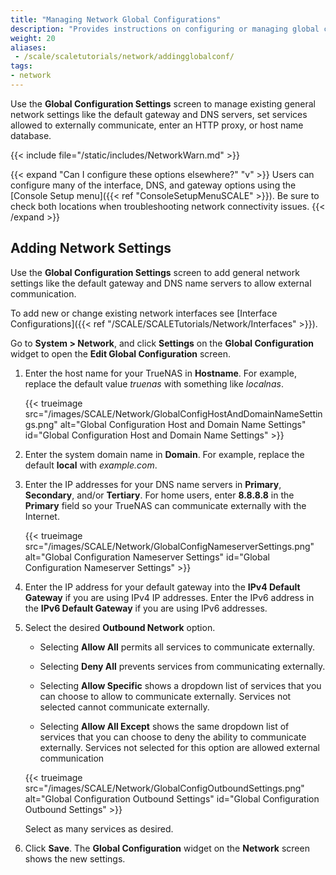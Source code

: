 ```yaml
---
title: "Managing Network Global Configurations"
description: "Provides instructions on configuring or managing global configuration settings."
weight: 20
aliases:
 - /scale/scaletutorials/network/addingglobalconf/
tags:
- network
---
```


Use the **Global Configuration Settings** screen to manage existing general network settings like the default gateway and DNS servers, set services allowed to externally communicate, enter an HTTP proxy, or host name database.

{{< include file="/static/includes/NetworkWarn.md" >}}

{{< expand "Can I configure these options elsewhere?" "v" >}}
Users can configure many of the interface, DNS, and gateway options using the [Console Setup menu]({{< ref "ConsoleSetupMenuSCALE" >}}).
Be sure to check both locations when troubleshooting network connectivity issues.
{{< /expand >}}

## Adding Network Settings

Use the **Global Configuration Settings** screen to add general network settings like the default gateway and DNS name servers to allow external communication.

To add new or change existing network interfaces see [Interface Configurations]({{< ref "/SCALE/SCALETutorials/Network/Interfaces" >}}).

Go to **System > Network**, and click **Settings** on the **Global Configuration** widget to open the **Edit Global Configuration** screen.

1. Enter the host name for your TrueNAS in **Hostname**. For example, replace the default value *truenas* with something like *localnas*.

   {{< trueimage src="/images/SCALE/Network/GlobalConfigHostAndDomainNameSettings.png" alt="Global Configuration Host and Domain Name Settings" id="Global Configuration Host and Domain Name Settings" >}}

2. Enter the system domain name in **Domain**. For example, replace the default **local** with *example.com*.

3. Enter the IP addresses for your DNS name servers in **Primary**, **Secondary**, and/or **Tertiary**.
   For home users, enter **8.8.8.8** in the **Primary** field so your TrueNAS can communicate externally with the Internet.

   {{< trueimage src="/images/SCALE/Network/GlobalConfigNameserverSettings.png" alt="Global Configuration Nameserver Settings" id="Global Configuration Nameserver Settings" >}}

4. Enter the IP address for your default gateway into the **IPv4 Default Gateway** if you are using IPv4 IP addresses.
   Enter the IPv6 address in the **IPv6 Default Gateway** if you are using IPv6 addresses.

5. Select the desired **Outbound Network** option.

   * Selecting **Allow All** permits all services to communicate externally.

   * Selecting **Deny All** prevents services from communicating externally.
   
   * Selecting **Allow Specific** shows a dropdown list of services that you can choose to allow to communicate externally.
     Services not selected cannot communicate externally.
   
   * Selecting **Allow All Except** shows the same dropdown list of services that you can choose to deny the ability to communicate externally. 
     Services not selected for this option are allowed external communication

   {{< trueimage src="/images/SCALE/Network/GlobalConfigOutboundSettings.png" alt="Global Configuration Outbound Settings" id="Global Configuration Outbound Settings" >}}

   Select as many services as desired.
<!--   See [below](#setting-up-external-communication-for-services) for more information. commenting out until the list below is updated with more details -->

6. Click **Save**. The **Global Configuration** widget on the **Network** screen shows the new settings.

<!-- Commeting out this section until more information on what each service allows or requires, then use a snippet for this content in the UI ref and here.
## Setting Up External Communication for Services

Use the **Global Configuration Outbound Network** settings to add services for external communication capability.

These services use external communication:
* ACME DNS-Authenticators
* Anonymous usage statistics
* Catalog(s) information exchanges
* Cloud sync
* KMIP
* Mail (email service)
* Replication
* Rsync
* Support
* TrueCommand iX portal
* Updates
* VMWare snapshots

Select **Allow All** to permit all of the above services to communicate externally. This is the default setting.

Select **Deny All** to prevent all of the above services from communicating externally.

Select **Allow Specific** to permit external communication only for the services you select.
**Allow Specific** displays a **Services** dropdown list of selectable services.

Select **Allow All Except** to deny external communication for the services you select while allowing all other services.
**Allow All Except** displays a **Services** dropdown list of selectable services.

Click on all that apply. A checkmark displays next to a selected service, and these services display in the field separated by a comma (,).

Click **Save** when finished. -->
